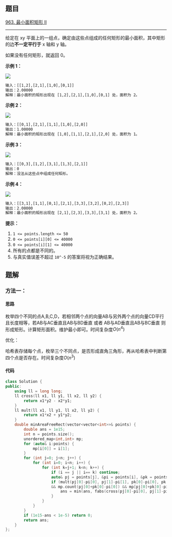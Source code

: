## 题目

[963. 最小面积矩形 II](https://leetcode.cn/problems/minimum-area-rectangle-ii/)

---

给定在 xy 平面上的一组点，确定由这些点组成的任何矩形的最小面积，其中矩形的边**不一定平行于** x 轴和 y 轴。

如果没有任何矩形，就返回 0。

  

**示例 1：**

**![](https://assets.leetcode-cn.com/aliyun-lc-upload/uploads/2018/12/22/1a.png)**

```txt
输入：[[1,2],[2,1],[1,0],[0,1]]
输出：2.00000
解释：最小面积的矩形出现在 [1,2],[2,1],[1,0],[0,1] 处，面积为 2。
```

**示例 2：**

![](https://assets.leetcode-cn.com/aliyun-lc-upload/uploads/2018/12/23/2.png)

```txt
输入：[[0,1],[2,1],[1,1],[1,0],[2,0]]
输出：1.00000
解释：最小面积的矩形出现在 [1,0],[1,1],[2,1],[2,0] 处，面积为 1。
```

**示例 3：**

![](https://assets.leetcode-cn.com/aliyun-lc-upload/uploads/2018/12/23/3.png)

```txt
输入：[[0,3],[1,2],[3,1],[1,3],[2,1]]
输出：0
解释：没法从这些点中组成任何矩形。
```

**示例 4：**

**![](https://assets.leetcode-cn.com/aliyun-lc-upload/uploads/2018/12/21/4c.png)**

```txt
输入：[[3,1],[1,1],[0,1],[2,1],[3,3],[3,2],[0,2],[2,3]]
输出：2.00000
解释：最小面积的矩形出现在 [2,1],[2,3],[3,3],[3,1] 处，面积为 2。
```
  

**提示：**

1.  `1 <= points.length <= 50`
2.  `0 <= points[i][0] <= 40000`
3.  `0 <= points[i][1] <= 40000`
4.  所有的点都是不同的。
5.  与真实值误差不超过 `10^-5` 的答案将视为正确结果。

  

## 题解

### 方法一：

#### 思路


枚举四个不同的点A,B,C,D，若相邻两个点的向量AB与另外两个点的向量CD平行且长度相等，若AB与AC垂直且AB与BD垂直 或者 AB与AD垂直且AB与BC垂直 则形成矩形。计算矩形面积。维护最小即可。时间复杂度$O(n^4)$

优化：

哈希表存储每个点，枚举三个不同点，是否形成直角三角形，再从哈希表中判断第四个点是否存在。时间复杂度$O(n^3)$
#### 代码

```cpp
class Solution {
public:
    using ll = long long;
    ll cross(ll x1, ll y1, ll x2, ll y2) {
        return x1*y2 - x2*y1;
    }
    ll mult(ll x1, ll y1, ll x2, ll y2) {
        return x1*x2 + y1*y2;
    }
    double minAreaFreeRect(vector<vector<int>>& points) {
        double ans = 1e15;
        int n = points.size();
        unordered_map<int,int> mp;
        for (auto& i:points) {
            mp[i[0]] = i[1];
        }
        for (int j=0; j<n; j++) {
            for (int i=0; i<n; i++) {
                for (int k=j+1; k<n; k++) {
                    if (i == j || i== k) continue;
                    auto& pj = points[j], &pi = points[i], &pk = points[k];
                    if (mult(pj[0]-pi[0], pj[1]-pi[1], pk[0]-pi[0], pk[1]-pi[1]) == 0 
                    && mp.count(pj[0]+pk[0]-pi[0]) && mp[pj[0]+pk[0]-pi[0]] == pj[1]+pk[1]-pi[1]) {
                        ans = min(ans, fabs(cross(pj[0]-pi[0], pj[1]-pi[1], pk[0]-pi[0], pk[1]-pi[1])));
                    }
                }
            }
        }
        if (1e15-ans < 1e-5) return 0;
        return ans;
    }
};
```

